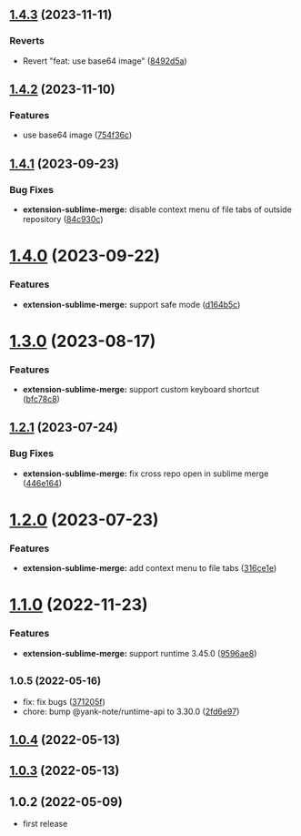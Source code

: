 ## [1.4.3](https://github.com/purocean/yank-note-extension/compare/extension-sublime-merge-1.4.2...extension-sublime-merge-1.4.3) (2023-11-11)


### Reverts

* Revert "feat: use base64 image" ([8492d5a](https://github.com/purocean/yank-note-extension/commit/8492d5a0c1c84991d56b06f9176632f8406d1e26))



## [1.4.2](https://github.com/purocean/yank-note-extension/compare/extension-sublime-merge-1.4.1...extension-sublime-merge-1.4.2) (2023-11-10)


### Features

* use base64 image ([754f36c](https://github.com/purocean/yank-note-extension/commit/754f36c8da832dadff392c1df9bd79b7921acfe0))



## [1.4.1](https://github.com/purocean/yank-note-extension/compare/extension-sublime-merge-1.4.0...extension-sublime-merge-1.4.1) (2023-09-23)


### Bug Fixes

* **extension-sublime-merge:** disable context menu of file tabs of outside repository ([84c930c](https://github.com/purocean/yank-note-extension/commit/84c930c4caf62b74e8e83653b0803f37b07592f4))



# [1.4.0](https://github.com/purocean/yank-note-extension/compare/extension-sublime-merge-1.3.0...extension-sublime-merge-1.4.0) (2023-09-22)


### Features

* **extension-sublime-merge:** support safe mode ([d164b5c](https://github.com/purocean/yank-note-extension/commit/d164b5c790c9f4ca029cf1d7e0a85a0b1d9a9989))



# [1.3.0](https://github.com/purocean/yank-note-extension/compare/extension-sublime-merge-1.2.1...extension-sublime-merge-1.3.0) (2023-08-17)


### Features

* **extension-sublime-merge:** support custom keyboard shortcut ([bfc78c8](https://github.com/purocean/yank-note-extension/commit/bfc78c88b17efd02249fc3874592c0437c05d304))



## [1.2.1](https://github.com/purocean/yank-note-extension/compare/extension-sublime-merge-1.2.0...extension-sublime-merge-1.2.1) (2023-07-24)


### Bug Fixes

* **extension-sublime-merge:** fix cross repo open in sublime merge ([446e164](https://github.com/purocean/yank-note-extension/commit/446e164b7c68386fb1704c249335a7eacc67a298))



# [1.2.0](https://github.com/purocean/yank-note-extension/compare/extension-sublime-merge-1.1.0...extension-sublime-merge-1.2.0) (2023-07-23)


### Features

* **extension-sublime-merge:** add context menu to file tabs ([316ce1e](https://github.com/purocean/yank-note-extension/commit/316ce1ec8270bbabfde070eb41beb116f13b8df0))



# [1.1.0](https://github.com/purocean/yank-note-extension/compare/extension-sublime-merge-1.0.5...extension-sublime-merge-1.1.0) (2022-11-23)


### Features

* **extension-sublime-merge:** support runtime 3.45.0 ([9596ae8](https://github.com/purocean/yank-note-extension/commit/9596ae8cea4ce4e7873b60e92df0176024658015))



## <small>1.0.5 (2022-05-16)</small>

* fix: fix bugs ([371205f](https://github.com/purocean/yank-note-extension/commit/371205f))
* chore: bump @yank-note/runtime-api to 3.30.0 ([2fd6e97](https://github.com/purocean/yank-note-extension/commit/2fd6e97))



## [1.0.4](https://github.com/purocean/yank-note-extension/compare/extension-sublime-merge-1.0.3...extension-sublime-merge-1.0.4) (2022-05-13)



## [1.0.3](https://github.com/purocean/yank-note-extension/compare/extension-sublime-merge-1.0.2...extension-sublime-merge-1.0.3) (2022-05-13)



## 1.0.2 (2022-05-09)

* first release
